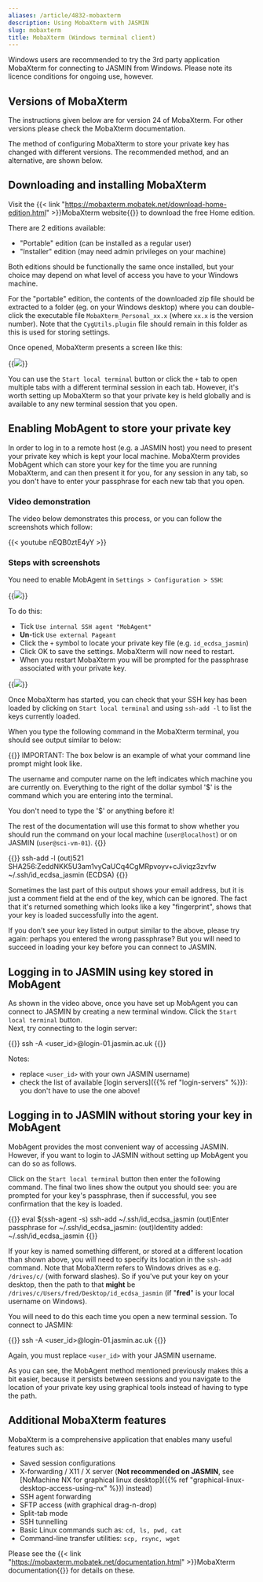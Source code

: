 ```yaml
---
aliases: /article/4832-mobaxterm
description: Using MobaXterm with JASMIN
slug: mobaxterm
title: MobaXterm (Windows terminal client)
---
```


Windows users are recommended to try the 3rd party application MobaXterm for
connecting to JASMIN from Windows.
Please note its licence conditions for ongoing use, however.

## Versions of MobaXterm

The instructions given below are for version 24 of MobaXterm. For other
versions please check the MobaXterm documentation.

The method of configuring MobaXterm to store your private key has changed with
different versions. The recommended method, and an alternative, are shown
below.

## Downloading and installing MobaXterm

Visit the {{< link "https://mobaxterm.mobatek.net/download-home-edition.html" >}}MobaXterm website{{</link>}}
to download the free Home edition.

There are 2 editions available:

- "Portable" edition (can be installed as a regular user)
- "Installer" edition (may need admin privileges on your machine)

Both editions should be functionally the same once installed, but your choice
may depend on what level of access you have to your Windows machine.

For the "portable" edition, the contents of the downloaded zip file should be
extracted to a folder (eg. on your Windows desktop) where you can double-click
the executable file `MobaXterm_Personal_xx.x` (where `xx.x` is the version
number). Note that the `CygUtils.plugin` file should remain in this folder as
this is used for storing settings.

Once opened, MobaXterm presents a screen like this:

{{<image src="img/docs/mobaxterm/initial-screen.png" caption="MobaXterm's initial screen">}}

You can use the `Start local terminal` button or click the `+` tab to open
multiple tabs with a different terminal session in each tab. However, it's
worth setting up MobaXterm so that your private key is held globally and
is available to any new terminal session that you open.

## Enabling MobAgent to store your private key

In order to log in to a remote host (e.g. a JASMIN host) you need to present
your private key which is kept your local machine. MobaXterm provides MobAgent
which can store your key for the time you are running MobaXterm, and can then
present it for you, for any session in any tab, so you don't have to enter your
passphrase for each new tab that you open.

### Video demonstration

The video below demonstrates this process, or you can follow the screenshots
which follow:

{{< youtube nEQB0ztE4yY >}}

### Steps with screenshots

You need to enable MobAgent in `Settings > Configuration > SSH`:

{{<image src="img/docs/mobaxterm/ssh-configuration.png" caption="SSH Configuration tab">}}

To do this:

- Tick `Use internal SSH agent "MobAgent"`
- **Un**-tick `Use external Pageant`
- Click the `+` symbol to locate your private key file (e.g. `id_ecdsa_jasmin`)
- Click OK to save the settings. MobaXterm will now need to restart.
- When you restart MobaXterm you will be prompted for the passphrase associated with your private key.

{{<image src="img/docs/mobaxterm/passphrase-prompt.png" caption="Private key passphrase prompt">}}

Once MobaXterm has started, you can check that your SSH key has been loaded by
clicking on `Start local terminal` and using `ssh-add -l` to list the keys currently loaded.

When you type the following command in the MobaXterm terminal, you should see output similar to below:

{{<alert type="info">}}
IMPORTANT: The box below is an example of what your command line prompt
might look like.

The username and computer name on the left indicates which machine you are
currently on. Everything to the right of the dollar symbol '$' is the command
which you are entering into the terminal.

You don't need to type the '$' or anything before it!

The rest of the documentation will use this format to show whether you should
run the command on your local machine (`user@localhost`) or on JASMIN (`user@sci-vm-01`).
{{</alert>}}

{{<command user="user" host="mobaxterm">}}
ssh-add -l
(out)521 SHA256:ZeddNKK5U3am1vyCaUCq4CgMRpvoyv+cJiviqz3zvfw ~/.ssh/id_ecdsa_jasmin (ECDSA)
{{</command>}}

Sometimes the last part of this output shows your email address, but it is
just a comment field at the end of the key, which can be ignored. The fact
that it's returned something which looks like a key "fingerprint", shows that your key is loaded successfully into the agent.

If you don't see your key listed in output similar to the above, please try
again: perhaps you entered the wrong passphrase? But you will need to succeed
in loading your key before you can connect to JASMIN.

## Logging in to JASMIN using key stored in MobAgent

As shown in the video above, once you have set up MobAgent you can connect to
JASMIN by creating a new terminal window. Click the `Start local terminal`
button.  
Next, try connecting to the login server:

{{<command user="user" host="mobaxterm">}}
ssh -A <user_id>@login-01.jasmin.ac.uk
{{</command>}}

Notes:

- replace `<user_id>` with your own JASMIN username)
- check the list of available [login servers]({{% ref "login-servers" %}}): you don't have to use the one above!

## Logging in to JASMIN without storing your key in MobAgent

MobAgent provides the most convenient way of accessing JASMIN. However, if you
want to login to JASMIN without setting up MobAgent you can do so as follows.

Click on the `Start local terminal` button then enter the following command. The final two lines show the output you should see: you are prompted for your key's passphrase, then if successful, you see confirmation that the key is loaded.

{{<command user="user" host="mobaxterm">}}
eval $(ssh-agent -s)
ssh-add ~/.ssh/id_ecdsa_jasmin
(out)Enter passphrase for ~/.ssh/id_ecdsa_jasmin:
(out)Identity added: ~/.ssh/id_ecdsa_jasmin
{{</command>}}

If your key is named something different, or stored at a different location
than shown above, you will need to specify its location in the `ssh-add`
command. Note that MobaXterm refers to Windows drives as e.g. `/drives/c/`
(with forward slashes). So if you've put your key on your desktop, then the
path to that **might** be `/drives/c/Users/fred/Desktop/id_ecdsa_jasmin` (if "**fred**"
is your local username on Windows).

You will need to do this each time you open a new terminal session. To connect
to JASMIN:

{{<command user="user" host="mobaxterm">}}
ssh -A <user_id>@login-01.jasmin.ac.uk
{{</command>}}

Again, you must replace `<user_id>` with your JASMIN username.

As you can see, the MobAgent method mentioned previously makes this a bit
easier, because it persists between sessions and you navigate to the location
of your private key using graphical tools instead of having to type the path.

## Additional MobaXterm features

MobaXterm is a comprehensive application that enables many useful features
such as:

- Saved session configurations
- X-forwarding / X11 / X server (**Not recommended on JASMIN**, see [NoMachine NX for graphical linux desktop]({{% ref "graphical-linux-desktop-access-using-nx" %}}) instead)
- SSH agent forwarding
- SFTP access (with graphical drag-n-drop)
- Split-tab mode
- SSH tunnelling
- Basic Linux commands such as: `cd, ls, pwd, cat`
- Command-line transfer utilities: `scp, rsync, wget`

Please see the {{< link "https://mobaxterm.mobatek.net/documentation.html" >}}MobaXterm documentation{{</link>}} for details
on these.
